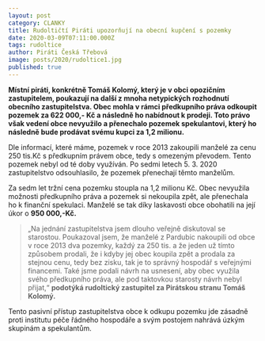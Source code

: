 ```yaml
---
layout: post
category: CLANKY
title: Rudoltičtí Piráti upozorňují na obecní kupčení s pozemky
date: 2020-03-09T07:11:00.000Z
tags: rudoltice 
author: Piráti Česká Třebová
image: posts/2020/rudoltice1.jpg
published: true
---
```

**Místní piráti, konkrétně Tomáš Kolomý, který je v obci opozičním zastupitelem, poukazují na další z mnoha netypických rozhodnutí obecního zastupitelstva. Obec mohla v rámci předkupního práva odkoupit pozemek za 622 000,- Kč a následně ho nabídnout k prodeji. Toto právo však vedení obce nevyužilo a přenechalo pozemek spekulantovi, který ho následně bude prodávat svému kupci za 1,2 milionu.**

Dle informací, které máme, pozemek v roce 2013 zakoupili manželé za cenu 250 tis.Kč s předkupním právem obce, tedy s omezeným převodem. Tento pozemek nebyl od té doby využíván. Po sedmi letech 5. 3. 2020 zastupitelstvo odsouhlasilo, že pozemek přenechají těmto manželům.

Za sedm let tržní cena pozemku stoupla na 1,2 milionu Kč. Obec nevyužila možnosti předkupního práva a pozemek si nekoupila zpět, ale přenechala ho k finanční spekulaci. Manželé se tak díky laskavosti obce obohatili na její úkor o **950 000,-Kč.**

>„Na jednání zastupitelstva jsem dlouho veřejně diskutoval se starostou. Poukazoval jsem, že manželé z Pardubic nakoupili od obce v roce 2013 dva pozemky, každý za 250 tis. a že jeden už tímto způsobem prodali, že i kdyby jej obec koupila zpět a prodala za stejnou cenu, tedy bez zisku, tak je to správný hospodář s veřejnými financemi. Také jsme podali návrh na usnesení, aby obec využila svého předkupního práva, ale pod taktovkou starosty návrh nebyl přijat,“ **podotýká rudoltický zastupitel za Pirátskou stranu Tomáš Kolomý.**

Tento pasivní přístup zastupitelstva obce k odkupu pozemku jde zásadně proti institutu péče řádného hospodáře a svým postojem nahrává úzkým skupinám a spekulantům.
